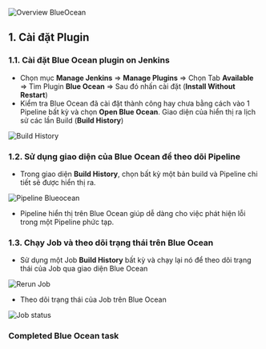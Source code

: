 ![Overview BlueOcean](https://github.com/hoabka/jenkins-course/blob/master/jenkins-blueocean/images/overview.gif)

## 1. Cài đặt Plugin
### 1.1.  Cài đặt Blue Ocean plugin on Jenkins  
- Chọn mục **Manage Jenkins** => **Manage Plugins** => Chọn Tab **Available** => Tìm Plugin **Blue Ocean** => Sau đó nhấn cài đặt (**Install Without Restart**)  
- Kiểm tra Blue Ocean đã cài đặt thành công hay chưa bằng cách vào 1 Pipeline bất kỳ và chọn **Open Blue Ocean**. Giao diện của hiển thị ra lịch sử các lần Build (**Build History**)

![Build History](https://github.com/hoabka/jenkins-course/blob/master/jenkins-blueocean/images/buildHistory.JPG)

### 1.2. Sử dụng giao diện của Blue Ocean để theo dõi Pipeline
- Trong giao diện **Build History**, chọn bất kỳ một bản build và Pipeline chi tiết sẽ được hiển thị ra.

![Pipeline Blueocean](https://github.com/hoabka/jenkins-course/blob/master/jenkins-blueocean/images/pipelineBlueocean.JPG)

- Pipeline hiển thị trên Blue Ocean giúp dễ dàng cho việc phát hiện lỗi trong một Pipeline phức tạp.

### 1.3. Chạy Job và theo dõi trạng thái trên Blue Ocean
- Sử dụng một Job **Build History** bất kỳ và chạy lại nó để theo dõi trạng thái của Job qua giao diện Blue Ocean

![Rerun Job](https://github.com/hoabka/jenkins-course/blob/master/jenkins-blueocean/images/rerunJob.JPG)

- Theo dõi trạng thái của Job trên Blue Ocean

![Job status](https://github.com/hoabka/jenkins-course/blob/master/jenkins-blueocean/images/jobStatus.JPG)

### Completed Blue Ocean task